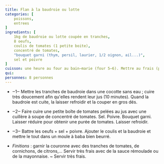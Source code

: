 ```yaml
---
title: Flan à la baudroie ou lotte
categories: [
    poissons,
    entrees
]
ingredients: [
    1kg de baudroie ou lotte coupée en tranches,
    8 oeufs,
    coulis de tomates (1 petite boite),
    concentré de tomates,
    "bouquet garni (thym, persil, laurier, 1/2 oignon, ail...)",
    sel et poivre
]
cuisson: une heure au four au bain‒marie (four 5‒6). Mettre au frais (peut se faire 2 jours à l'avance).
qui: 
personnes: 8 personnes
---
```


* ‒1‒ Mettre les tranches de baudroie dans une cocotte sans eau ; cuire très doucement afin qu'elles rendent leur jus (10 minutes). Quand la baudroie est cuite, la laisser refroidir et la couper en gros dés.
* ‒2‒ Faire cuire une petite boîte de tomates pelées au jus avec une cuillère à soupe de concentré de tomates. Sel. Poivre. Bouquet garni. Laisser réduire pour obtenir une purée de tomates. Laisser refroidir.
* ‒3‒ Battre les oeufs + sel + poivre. Ajouter le coulis et la baudroie et mettre le tout dans un moule à baba bien beurré.

* <i>Finitions</i> : garnir la couronne avec des tranches de tomates, de cornichons, de citrons,... Servir très frais avec de la sauce rémoulade ou de la mayonnaise.
    ~ Servir très frais.